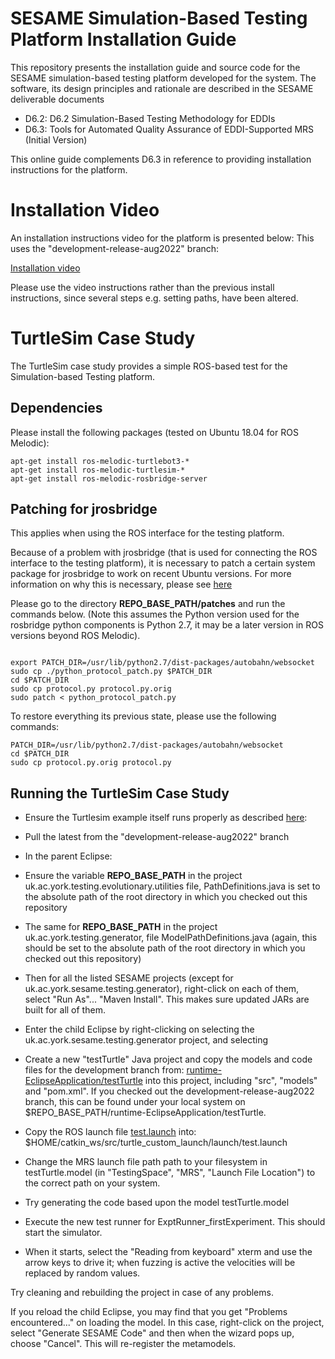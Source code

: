 # SESAME Simulation-Based Testing Platform Installation Guide

This repository presents the installation guide and source code for
the SESAME simulation-based testing platform developed for the system.
The software, its design principles and rationale are described in the
SESAME deliverable documents

- D6.2: D6.2 Simulation-Based Testing Methodology for EDDIs
- D6.3: Tools for Automated Quality Assurance of EDDI-Supported MRS (Initial Version)

This online guide complements D6.3 in reference to providing
installation instructions for the platform.

# Installation Video

An installation instructions video for the platform is presented below:
This uses the "development-release-aug2022" branch:

[Installation video](https://drive.google.com/file/d/1O_F2LPpgkkYIkHfmnHXhXkFeUero5v6l/view?usp=sharing)

Please use the video instructions rather than the previous install
instructions, since several steps e.g. setting paths, have been
altered.

# TurtleSim Case Study

The TurtleSim case study provides a simple ROS-based test for the
Simulation-based Testing platform.

## Dependencies

Please install the following packages (tested on Ubuntu 18.04 for ROS
Melodic):

```
apt-get install ros-melodic-turtlebot3-*
apt-get install ros-melodic-turtlesim-*
apt-get install ros-melodic-rosbridge-server
```

## Patching for jrosbridge

This applies when using the ROS interface for the testing platform.

Because of a problem with jrosbridge (that is used for connecting the
ROS interface to the testing platform), it is necessary to patch a
certain system package for jrosbridge to work on recent Ubuntu versions.
For more information on why this is necessary, please see
[here](https://github.com/RobotWebTools/rosbridge_suite/issues/488)

Please go to the directory **REPO_BASE_PATH/patches** and run the
commands below. (Note this assumes the Python version used for the
rosbridge python components is Python 2.7, it may be a later version
in ROS versions beyond ROS Melodic).

```

export PATCH_DIR=/usr/lib/python2.7/dist-packages/autobahn/websocket
sudo cp ./python_protocol_patch.py $PATCH_DIR
cd $PATCH_DIR
sudo cp protocol.py protocol.py.orig
sudo patch < python_protocol_patch.py
```

To restore everything  its previous state, please use the following
commands:

```
PATCH_DIR=/usr/lib/python2.7/dist-packages/autobahn/websocket
cd $PATCH_DIR
sudo cp protocol.py.orig protocol.py
```

## Running the TurtleSim Case Study

- Ensure the Turtlesim example itself runs properly as described
  [here](http://wiki.ros.org/turtlesim):

- Pull the latest from the "development-release-aug2022" branch

- In the parent Eclipse:

- Ensure the variable **REPO_BASE_PATH** in the project
uk.ac.york.testing.evolutionary.utilities file, PathDefinitions.java
is set to the absolute path of the root directory in which you checked
out this repository

- The same for **REPO_BASE_PATH** in the project
uk.ac.york.testing.generator, file ModelPathDefinitions.java (again,
this should be set to the absolute path of the root directory in which
you checked out this repository)

- Then for all the listed SESAME projects (except for
uk.ac.york.sesame.testing.generator), right-click on each of them,
select "Run As"... "Maven Install". This makes sure updated JARs are
built for all of them.

- Enter the child Eclipse by right-clicking on selecting the
uk.ac.york.sesame.testing.generator project, and selecting

- Create a new "testTurtle" Java project and copy the models and code
files for the development branch from:
[runtime-EclipseApplication/testTurtle](https://github.com/sesame-project/simulationBasedTesting/tree/development-release-aug2022/runtime-EclipseApplication/testTurtle)
into this project, including "src", "models" and "pom.xml". If you
checked out the development-release-aug2022 branch, this can be found
under your local system on
$REPO_BASE_PATH/runtime-EclipseApplication/testTurtle.

- Copy the ROS launch file
[test.launch](https://github.com/sesame-project/simulationBasedTesting/blob/development-release-aug2022/temp-launch-scripts/launch-scripts/test.launch)
into: $HOME/catkin_ws/src/turtle_custom_launch/launch/test.launch

- Change the MRS launch file path path to your filesystem in
testTurtle.model (in "TestingSpace", "MRS", "Launch File Location") to
the correct path on your system.

- Try generating the code based upon the model testTurtle.model

- Execute the new test runner for ExptRunner_firstExperiment.  This
should start the simulator.

- When it starts, select the "Reading from keyboard" xterm and
use the arrow keys to drive it; when fuzzing is active the
velocities will be replaced by random values.

Try cleaning and rebuilding the project in case of any problems.

If you reload the child Eclipse, you may find that you get "Problems
encountered..." on loading the model. In this case, right-click on the
project, select "Generate SESAME Code" and then when the wizard
pops up, choose "Cancel". This will re-register the metamodels.
